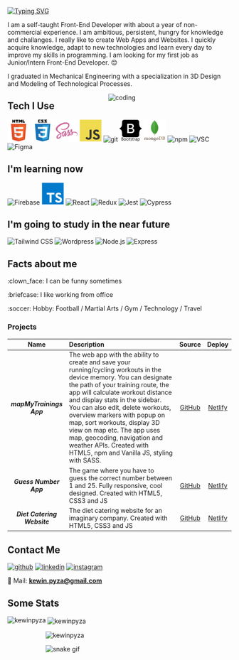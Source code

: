 [![Typing SVG](https://readme-typing-svg.herokuapp.com?font=Fira+Code&weight=600&pause=1000&color=9380F7&background=FFFFFF00&center=true&vCenter=true&width=435&lines=Hi%2C+I'm+Kewin+-+Frontend+Developer)](https://git.io/typing-svg)

<p>I am a self-taught Front-End Developer with about a year of non-commercial experience. I am ambitious, persistent, hungry for knowledge and challanges. I really like to create Web Apps and Websites. I quickly acquire knowledge, adapt to new technologies and learn every day to improve my skills in programming. I am looking for my first job as Junior/Intern Front-End Developer. 😊</p>
<p>I graduated in Mechanical Engineering with a specialization in 3D Design and Modeling of Technological Processes.</p>


<img align="right" alt="coding" width="55%" src="https://user-images.githubusercontent.com/55389276/140866485-8fb1c876-9a8f-4d6a-98dc-08c4981eaf70.gif">

## Tech I Use
<p align="left"> <img src="https://raw.githubusercontent.com/devicons/devicon/master/icons/html5/html5-original-wordmark.svg" alt="html5" width="50" height="50"/> <img src="https://raw.githubusercontent.com/devicons/devicon/master/icons/css3/css3-original-wordmark.svg" alt="css3" width="50" height="50"/> <img src="https://raw.githubusercontent.com/devicons/devicon/master/icons/sass/sass-original.svg" alt="sass" width="50" height="50"/> <img src="https://raw.githubusercontent.com/devicons/devicon/master/icons/javascript/javascript-original.svg" alt="javascript" width="50" height="50"/> <img src="https://www.vectorlogo.zone/logos/git-scm/git-scm-icon.svg" alt="git" width="50" height="50"/> <img src="https://raw.githubusercontent.com/devicons/devicon/master/icons/bootstrap/bootstrap-plain-wordmark.svg" alt="bootstrap" width="50" height="50"/> <img src="https://raw.githubusercontent.com/devicons/devicon/master/icons/mongodb/mongodb-original-wordmark.svg" alt="mongodb" width="50" height="50"/> <img height="50" src="https://user-images.githubusercontent.com/25181517/121401671-49102800-c959-11eb-9f6f-74d49a5e1774.png" alt="npm" title="npm" /> <img width="50" height="50" src="https://user-images.githubusercontent.com/25181517/192108891-d86b6220-e232-423a-bf5f-90903e6887c3.png" alt="VSC" /> <img src="https://user-images.githubusercontent.com/25181517/189715289-df3ee512-6eca-463f-a0f4-c10d94a06b2f.png" alt="Figma" width="50" height="50"/>  </p>

## I'm learning now
<p align="left"> <img src="https://user-images.githubusercontent.com/25181517/189716855-2c69ca7a-5149-4647-936d-780610911353.png" alt="Firebase" width="50" height="50"/> <img src="https://raw.githubusercontent.com/devicons/devicon/master/icons/typescript/typescript-original.svg" alt="Typescript" width="50" height="50"/> <img height="50" src="https://user-images.githubusercontent.com/25181517/183897015-94a058a6-b86e-4e42-a37f-bf92061753e5.png" alt="React" title="React" /> <img height="50" src="https://user-images.githubusercontent.com/25181517/187896150-cc1dcb12-d490-445c-8e4d-1275cd2388d6.png" alt="Redux" title="Redux" /> <img src="https://user-images.githubusercontent.com/25181517/187955005-f4ca6f1a-e727-497b-b81b-93fb9726268e.png" alt="Jest" width="50" height="50"/> <img src="https://user-images.githubusercontent.com/68279555/200387386-276c709f-380b-46cc-81fd-f292985927a8.png" alt="Cypress" width="50" height="50"/> </p>

## I'm going to study in the near future
<p align="left"> <img height="50" src="https://user-images.githubusercontent.com/25181517/202896760-337261ed-ee92-4979-84c4-d4b829c7355d.png" alt="Tailwind CSS" title="Tailwind CSS" /> <img height="50" src="https://user-images.githubusercontent.com/25181517/192158957-b1256181-356c-46a3-beb9-487af08a6266.png" alt="Wordpress" title="Wordpress" /> <img height="50" src="https://user-images.githubusercontent.com/25181517/183568594-85e280a7-0d7e-4d1a-9028-c8c2209e073c.png" alt="Node.js" title="Node.js" /> <img height="50" src="https://user-images.githubusercontent.com/25181517/183859966-a3462d8d-1bc7-4880-b353-e2cbed900ed6.png" alt="Express" title="Express" /> </p>

## Facts about me
<p>:clown_face: I can be funny sometimes<p>
<p>:briefcase: I like working from office</p>
<p>:soccer: Hobby: Football / Martial Arts / Gym / Technology / Travel</p>

### Projects
| Name | Description | Source | Deploy |
|:----:|:------------|:----:|:-----------:|
| ***mapMyTrainings App*** | The web app with the ability to create and save your running/cycling workouts in the device memory. You can designate the path of your training route, the app will calculate workout distance and display stats in the sidebar. You can also edit, delete workouts, overview markers with popup on map, sort workouts, display 3D view on map etc. The app uses map, geocoding, navigation and weather APIs. Created with HTML5, npm and Vanilla JS, styling with SASS. | [GitHub](https://github.com/kewinpyza/mapMyTrainings-app) | [Netlify](https://mapmytrainings-kpyza.netlify.app/) |
| ***Guess Number App*** | The game where you have to guess the correct number between 1 and 25. Fully responsive, cool designed. Created with HTML5, CSS3 and JS | [GitHub](https://github.com/kewinpyza/Guess-Number-Game) | [Netlify](https://guess-num-kewinpyza.netlify.app/index.html) |
| ***Diet Catering Website*** | The diet catering website for an imaginary company. Created with HTML5, CSS3 and JS | [GitHub](https://github.com/kewinpyza/shamaiToo-site) | [Netlify](https://shamaitoo-kpyza.netlify.app/) |

## Contact Me
[<img src='https://cdn.jsdelivr.net/npm/simple-icons@3.0.1/icons/github.svg' alt='github' height='40'>](https://github.com/kewinpyza)  [<img src='https://cdn.jsdelivr.net/npm/simple-icons@3.0.1/icons/linkedin.svg' alt='linkedin' height='40'>](https://www.linkedin.com/in/kewin-pyza-b4610923a/)  [<img src='https://cdn.jsdelivr.net/npm/simple-icons@3.0.1/icons/instagram.svg' alt='instagram' height='40'>](https://www.instagram.com/kews98/) 

📧 Mail: [**kewin.pyza@gmail.com**](mailto:kewin.pyza@gmail.com)

## Some Stats
<p><img align="left" height='150px' src="https://github-readme-stats.vercel.app/api/top-langs?username=kewinpyza&show_icons=true&locale=en&layout=compact" alt="kewinpyza" /></p>

<p>&nbsp;<img align="center" height='150px' src="https://github-readme-stats.vercel.app/api?username=kewinpyza&show_icons=true&locale=en" alt="kewinpyza" /></p>

<p><img align="center" height="170px" src="https://github-readme-streak-stats.herokuapp.com/?user=kewinpyza&" alt="kewinpyza" /></p>

![snake gif](https://github.com/kewinpyza/kewinpyza/blob/output/github-contribution-grid-snake.gif)
